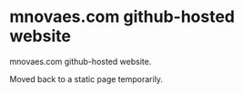 # mnovaes.com github-hosted website

mnovaes.com github-hosted website.

Moved back to a static page temporarily.
